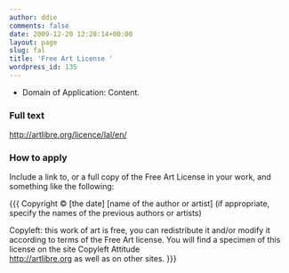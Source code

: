 ```yaml
---
author: ddie
comments: false
date: 2009-12-20 12:28:14+00:00
layout: page
slug: fal
title: 'Free Art License '
wordpress_id: 135
---
```


   * Domain of Application: Content. 

### Full text 

  http://artlibre.org/licence/lal/en/

### How to apply 

Include a link to, or a full copy of the Free Art License in your work, and something like the following:

{{{ 
Copyright © [the date] [name of the author or artist] (if appropriate, 
specify the names of the previous authors or artists)

Copyleft: this work of art is free, you can redistribute it and/or 
modify it according to terms of the Free Art license. You will find 
a specimen of this license on the site Copyleft Attitude  
http://artlibre.org as well as on other sites. 
}}}


